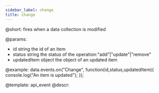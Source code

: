 ```yaml
---
sidebar_label: change
title: change
---          
```


@short: fires when a data collection is modified
	
@params:
- id				string		the id of an item
- status			string 		the status of the operation:"add"|"update"|"remove"
- updatedItem		object		the object of an updated item		


@example:
data.events.on("Change", function(id,status,updatedItem){
	console.log("An item is updated");
});

@template:	api_event
@descr:
